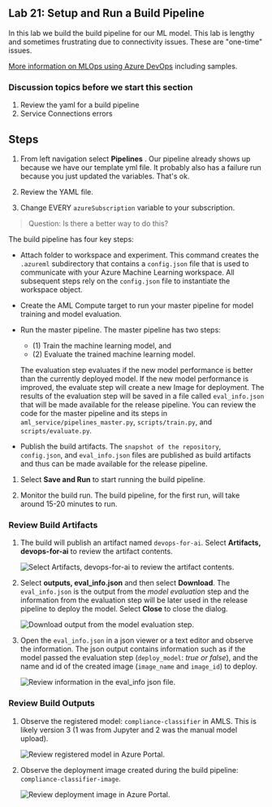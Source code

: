 ## Lab 21:  Setup and Run a Build Pipeline

In this lab we build the build pipeline for our ML model. This lab is lengthy and sometimes frustrating due to connectivity issues.  These are "one-time" issues.  

[More information on MLOps using Azure DevOps](https://github.com/microsoft/MLOpsPython/blob/master/docs/getting_started.md#set-up-the-release-deployment-andor-batch-scoring-pipelines) including samples.  


### Discussion topics before we start this section  

1. Review the yaml for a build pipeline
2. Service Connections errors

## Steps

1. From left navigation select **Pipelines** .  Our pipeline already shows up because we have our template yml file.  It probably also has a failure run because you just updated the variables.  That's ok.  

4. Review the YAML file.  

1. Change EVERY `azureSubscription` variable to your subscription.

>Question:  Is there a better way to do this?  

The build pipeline has four key steps:
    
* Attach folder to workspace and experiment. This command creates the `.azureml` subdirectory that contains a `config.json` file that is used to communicate with your Azure Machine Learning workspace. All subsequent steps rely on the `config.json` file to instantiate the workspace object.
    
* Create the AML Compute target to run your master pipeline for model training and model evaluation.
    
* Run the master pipeline. The master pipeline has two steps: 

  * (1) Train the machine learning model, and 
  * (2) Evaluate the trained machine learning model. 
  
  The evaluation step evaluates if the new model performance is better than the currently deployed model. If the new model performance is improved, the evaluate step will create a new Image for deployment. The results of the evaluation step will be saved in a file called `eval_info.json` that will be made available for the release pipeline. You can review the code for the master pipeline and its steps in `aml_service/pipelines_master.py`,  `scripts/train.py`, and `scripts/evaluate.py`.
    
* Publish the build artifacts. The `snapshot of the repository`, `config.json`, and `eval_info.json` files are published as build artifacts and thus can be made available for the release pipeline.

1.  Select **Save and Run** to start running the build pipeline.  

2. Monitor the build run. The build pipeline, for the first run, will take around 15-20 minutes to run.


### Review Build Artifacts

1. The build will publish an artifact named `devops-for-ai`. Select **Artifacts, devops-for-ai** to review the artifact contents.

    ![Select Artifacts, devops-for-ai to review the artifact contents.](../images/16.png 'Build Artifacts')

2. Select **outputs, eval_info.json** and then select **Download**. The `eval_info.json` is the output from the *model evaluation* step and the information from the evaluation step will be later used in the release pipeline to deploy the model. Select **Close** to close the dialog.

    ![Download output from the model evaluation step.](../images/17.png 'Download JSON file')

3. Open the `eval_info.json` in a json viewer or a text editor and observe the information. The json output contains information such as if the model passed the evaluation step (`deploy_model`: *true or false*), and the name and id of the created image (`image_name` and `image_id`) to deploy.

    ![Review information in the eval_info json file.](../images/18.png 'Eval Info JSON File')

### Review Build Outputs

1. Observe the registered model: `compliance-classifier` in AMLS.  This is likely version 3 (1 was from Jupyter and 2 was the manual model upload).  

    ![Review registered model in Azure Portal.](../images/53.png 'Registered Models in Azure Portal')

2. Observe the deployment image created during the build pipeline: `compliance-classifier-image`.

    ![Review deployment image in Azure Portal.](../images/54.png 'Images in Azure Portal')